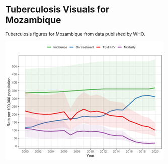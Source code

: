# Tuberculosis Visuals for Mozambique
Tuberculosis figures for Mozambique from data published by WHO.

![alt text for screen readers](/figures/plot_tb_evol.png "TB evolution in Mozambique")
